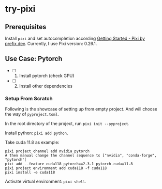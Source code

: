 # try-pixi

## Prerequisites

Install `pixi` and set autocompletion according [Getting Started - Pixi by prefix.dev](https://pixi.sh/latest/).
Currently, I use Pixi version: 0.26.1.

## Use Case: Pytorch

- [ ] 1. Install pytorch (check GPU)
- [ ] 2. Install other dependencies

### Setup From Scratch

Following is the showcase of setting up from empty project. And will choose the way of `pyproject.toml`.

In the root directory of the project, run `pixi init --pyproject`.

Install python: `pixi add python`.

Take cuda 11.8 as example:
```shell
pixi project channel add nvidia pytorch
# then manual change the channel sequence to ["nvidia", "conda-forge", "pytorch"]
pixi add --feature cuda118 pytorch==2.3.1 pytorch-cuda=11.8
pixi project environment add cuda118 -f cuda118
pixi install -e cuda118
```

Activate virtual environment: `pixi shell`.
